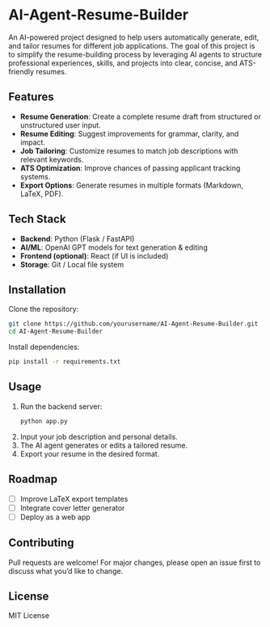 # AI-Agent-Resume-Builder

An AI-powered project designed to help users automatically generate, edit, and tailor resumes for different job applications. The goal of this project is to simplify the resume-building process by leveraging AI agents to structure professional experiences, skills, and projects into clear, concise, and ATS-friendly resumes.

## Features
- **Resume Generation**: Create a complete resume draft from structured or unstructured user input.
- **Resume Editing**: Suggest improvements for grammar, clarity, and impact.
- **Job Tailoring**: Customize resumes to match job descriptions with relevant keywords.
- **ATS Optimization**: Improve chances of passing applicant tracking systems.
- **Export Options**: Generate resumes in multiple formats (Markdown, LaTeX, PDF).

## Tech Stack
- **Backend**: Python (Flask / FastAPI)  
- **AI/ML**: OpenAI GPT models for text generation & editing  
- **Frontend (optional)**: React (if UI is included)  
- **Storage**: Git / Local file system  

## Installation
Clone the repository:
```bash
git clone https://github.com/yourusername/AI-Agent-Resume-Builder.git
cd AI-Agent-Resume-Builder
```

Install dependencies:
```bash
pip install -r requirements.txt
```

## Usage
1. Run the backend server:
   ```bash
   python app.py
   ```
2. Input your job description and personal details.
3. The AI agent generates or edits a tailored resume.
4. Export your resume in the desired format.

## Roadmap
- [ ] Improve LaTeX export templates  
- [ ] Integrate cover letter generator  
- [ ] Deploy as a web app  

## Contributing
Pull requests are welcome! For major changes, please open an issue first to discuss what you’d like to change.  

## License
MIT License  
